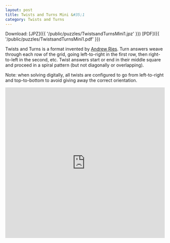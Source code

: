 ```yaml
---
layout: post
title: Twists and Turns Mini &#35;1
category: Twists and Turns
---
```


Download: [JPZ]({{ '/public/puzzles/TwistsandTurnsMini1.jpz' }})
[PDF]({{ '/public/puzzles/TwistsandTurnsMini1.pdf' }})

Twists and Turns is a format invented by
[Andrew Ries](https://www.ariespuzzles.com/). Turn answers weave through each
row of the grid, going left-to-right in the first row, then right-to-left in
the second, etc. Twist answers start or end in their middle square and proceed
in a spiral pattern (but not diagonally or overlapping).

Note: when solving digitally, all twists are configured to go from left-to-right
and top-to-bottom to avoid giving away the correct orientation.

<iframe src="https://jpd236.github.io/html5-crossword-solver/index.html?puzzle={{ '/public/puzzles/TwistsandTurnsMini1.jpz' | absolute_url }}"
        frameborder="0"
        width="100%"
        height="475">
</iframe>
